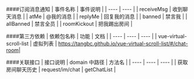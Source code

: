 ####订阅消息通知
| 事件名称 | 事件说明 |
| ---- | ---- |
| receiveMsg | 收到聊天消息 |
| atMe | @我的消息 |
| replyMe | 回复我的消息 |
| banned | 禁言我 |
| allBanned | 禁言全员 |
| roomKickout | 把我踢出房间 |

####第三方依赖
| 依赖包名称 | 功能 | 文档 |
| ---- | ---- | ---- |
| vue-virtual-scroll-list | 虚拟列表 | <https://tangbc.github.io/vue-virtual-scroll-list/#/chat-room>|

####关联接口
| 接口说明 | domain 中路径 | 方法名 |
| ---- | ---- | ---- |
| 获取房间聊天历史 | request/im/chat | getChatList |
